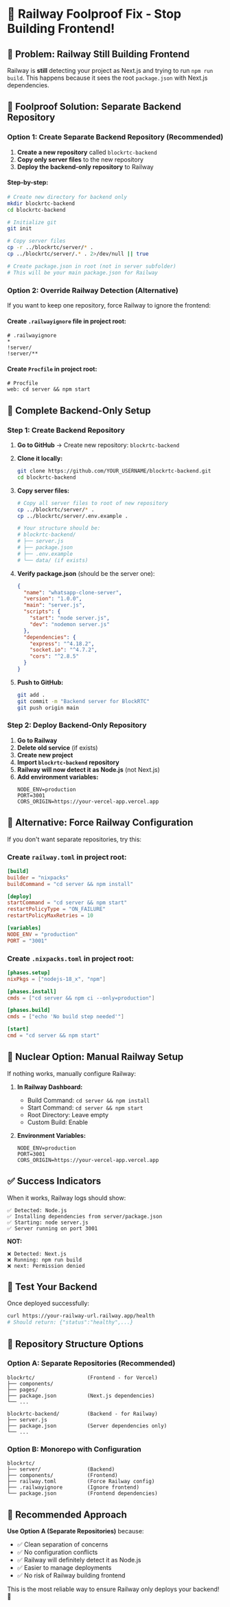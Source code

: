 # 🚂 Railway Foolproof Fix - Stop Building Frontend!

## 🚨 Problem: Railway Still Building Frontend

Railway is **still** detecting your project as Next.js and trying to run `npm run build`. This happens because it sees the root `package.json` with Next.js dependencies.

## 🎯 Foolproof Solution: Separate Backend Repository

### Option 1: Create Separate Backend Repository (Recommended)

1. **Create a new repository** called `blockrtc-backend`
2. **Copy only server files** to the new repository
3. **Deploy the backend-only repository** to Railway

#### Step-by-step:

```bash
# Create new directory for backend only
mkdir blockrtc-backend
cd blockrtc-backend

# Initialize git
git init

# Copy server files
cp -r ../blockrtc/server/* .
cp ../blockrtc/server/.* . 2>/dev/null || true

# Create package.json in root (not in server subfolder)
# This will be your main package.json for Railway
```

### Option 2: Override Railway Detection (Alternative)

If you want to keep one repository, force Railway to ignore the frontend:

#### Create `.railwayignore` file in project root:
```
# .railwayignore
*
!server/
!server/**
```

#### Create `Procfile` in project root:
```
# Procfile
web: cd server && npm start
```

## 🔧 Complete Backend-Only Setup

### Step 1: Create Backend Repository

1. **Go to GitHub** → Create new repository: `blockrtc-backend`
2. **Clone it locally:**
   ```bash
   git clone https://github.com/YOUR_USERNAME/blockrtc-backend.git
   cd blockrtc-backend
   ```

3. **Copy server files:**
   ```bash
   # Copy all server files to root of new repository
   cp ../blockrtc/server/* .
   cp ../blockrtc/server/.env.example .
   
   # Your structure should be:
   # blockrtc-backend/
   # ├── server.js
   # ├── package.json
   # ├── .env.example
   # └── data/ (if exists)
   ```

4. **Verify package.json** (should be the server one):
   ```json
   {
     "name": "whatsapp-clone-server",
     "version": "1.0.0",
     "main": "server.js",
     "scripts": {
       "start": "node server.js",
       "dev": "nodemon server.js"
     },
     "dependencies": {
       "express": "^4.18.2",
       "socket.io": "^4.7.2",
       "cors": "^2.8.5"
     }
   }
   ```

5. **Push to GitHub:**
   ```bash
   git add .
   git commit -m "Backend server for BlockRTC"
   git push origin main
   ```

### Step 2: Deploy Backend-Only Repository

1. **Go to Railway**
2. **Delete old service** (if exists)
3. **Create new project**
4. **Import `blockrtc-backend` repository**
5. **Railway will now detect it as Node.js** (not Next.js)
6. **Add environment variables:**
   ```
   NODE_ENV=production
   PORT=3001
   CORS_ORIGIN=https://your-vercel-app.vercel.app
   ```

## 🎯 Alternative: Force Railway Configuration

If you don't want separate repositories, try this:

### Create `railway.toml` in project root:
```toml
[build]
builder = "nixpacks"
buildCommand = "cd server && npm install"

[deploy]
startCommand = "cd server && npm start"
restartPolicyType = "ON_FAILURE"
restartPolicyMaxRetries = 10

[variables]
NODE_ENV = "production"
PORT = "3001"
```

### Create `.nixpacks.toml` in project root:
```toml
[phases.setup]
nixPkgs = ["nodejs-18_x", "npm"]

[phases.install]
cmds = ["cd server && npm ci --only=production"]

[phases.build]
cmds = ["echo 'No build step needed'"]

[start]
cmd = "cd server && npm start"
```

## 🚨 Nuclear Option: Manual Railway Setup

If nothing works, manually configure Railway:

1. **In Railway Dashboard:**
   - Build Command: `cd server && npm install`
   - Start Command: `cd server && npm start`
   - Root Directory: Leave empty
   - Custom Build: Enable

2. **Environment Variables:**
   ```
   NODE_ENV=production
   PORT=3001
   CORS_ORIGIN=https://your-vercel-app.vercel.app
   ```

## ✅ Success Indicators

When it works, Railway logs should show:
```
✅ Detected: Node.js
✅ Installing dependencies from server/package.json
✅ Starting: node server.js
✅ Server running on port 3001
```

**NOT:**
```
❌ Detected: Next.js
❌ Running: npm run build
❌ next: Permission denied
```

## 🧪 Test Your Backend

Once deployed successfully:
```bash
curl https://your-railway-url.railway.app/health
# Should return: {"status":"healthy",...}
```

## 📝 Repository Structure Options

### Option A: Separate Repositories (Recommended)
```
blockrtc/                 (Frontend - for Vercel)
├── components/
├── pages/
├── package.json          (Next.js dependencies)
└── ...

blockrtc-backend/         (Backend - for Railway)
├── server.js
├── package.json          (Server dependencies only)
└── ...
```

### Option B: Monorepo with Configuration
```
blockrtc/
├── server/               (Backend)
├── components/           (Frontend)
├── railway.toml          (Force Railway config)
├── .railwayignore        (Ignore frontend)
└── package.json          (Frontend dependencies)
```

## 🎯 Recommended Approach

**Use Option A (Separate Repositories)** because:
- ✅ Clean separation of concerns
- ✅ No configuration conflicts
- ✅ Railway will definitely detect it as Node.js
- ✅ Easier to manage deployments
- ✅ No risk of Railway building frontend

This is the most reliable way to ensure Railway only deploys your backend! 🚀